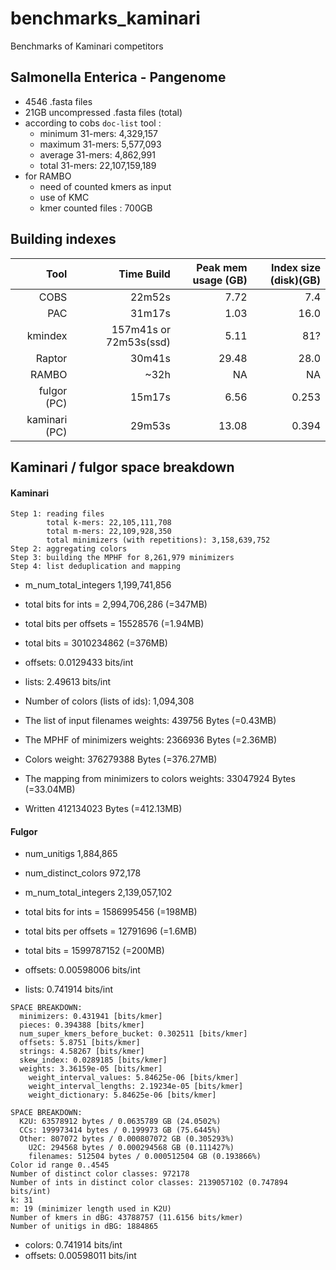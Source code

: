 # benchmarks_kaminari
Benchmarks of Kaminari competitors

## Salmonella Enterica - Pangenome

+ 4546 .fasta files
+ 21GB uncompressed .fasta files (total)
+ according to cobs `doc-list` tool :
  - minimum 31-mers: 4,329,157
  - maximum 31-mers: 5,577,093
  - average 31-mers: 4,862,991
  - total 31-mers: 22,107,159,189 
+ for RAMBO
  - need of counted kmers as input
  - use of KMC
  - kmer counted files : 700GB


## Building indexes

|          Tool |              Time Build | Peak mem  usage (GB) | Index size (disk)(GB) |
|--------------:|------------------------:|---------------------:|----------------------:|
|          COBS |                  22m52s |                 7.72 |                   7.4 |
|           PAC |                  31m17s |                 1.03 |                  16.0 |
|       kmindex | 157m41s or  72m53s(ssd) |                 5.11 |                   81? |
|        Raptor |                  30m41s |                29.48 |                  28.0 |
|         RAMBO |                    ~32h |                   NA |                    NA |
|   fulgor (PC) |                  15m17s |                 6.56 |                 0.253 |
| kaminari (PC) |                  29m53s |                13.08 |                 0.394 |

## Kaminari / fulgor space breakdown

#### Kaminari

```
Step 1: reading files
        total k-mers: 22,105,111,708
        total m-mers: 22,109,928,350
        total minimizers (with repetitions): 3,158,639,752
Step 2: aggregating colors
Step 3: building the MPHF for 8,261,979 minimizers
Step 4: list deduplication and mapping
```

+ m_num_total_integers 1,199,741,856
+ total bits for ints = 2,994,706,286 (=347MB)
+ total bits per offsets = 15528576 (=1.94MB)
+ total bits = 3010234862 (=376MB)        
+ offsets: 0.0129433 bits/int
+ lists: 2.49613 bits/int
+ Number of colors (lists of ids): 1,094,308
+ The list of input filenames weights: 439756 Bytes (=0.43MB)
+ The MPHF of minimizers weights: 2366936 Bytes (=2.36MB)
+ Colors weight: 376279388 Bytes (=376.27MB)
+ The mapping from minimizers to colors weights: 33047924 Bytes (=33.04MB)

+ Written 412134023 Bytes (=412.13MB)

#### Fulgor

+ num_unitigs 1,884,865
+ num_distinct_colors 972,178

+ m_num_total_integers 2,139,057,102
+ total bits for ints = 1586995456 (=198MB)
+ total bits per offsets = 12791696 (=1.6MB)
+ total bits = 1599787152 (=200MB)
+ offsets: 0.00598006 bits/int
+ lists: 0.741914 bits/int

```
SPACE BREAKDOWN:
  minimizers: 0.431941 [bits/kmer]
  pieces: 0.394388 [bits/kmer]
  num_super_kmers_before_bucket: 0.302511 [bits/kmer]
  offsets: 5.8751 [bits/kmer]
  strings: 4.58267 [bits/kmer]
  skew_index: 0.0289185 [bits/kmer]
  weights: 3.36159e-05 [bits/kmer]
    weight_interval_values: 5.84625e-06 [bits/kmer]
    weight_interval_lengths: 2.19234e-05 [bits/kmer]
    weight_dictionary: 5.84625e-06 [bits/kmer]
```
```
SPACE BREAKDOWN:
  K2U: 63578912 bytes / 0.0635789 GB (24.0502%)
  CCs: 199973414 bytes / 0.199973 GB (75.6445%)
  Other: 807072 bytes / 0.000807072 GB (0.305293%)
    U2C: 294568 bytes / 0.000294568 GB (0.111427%)
    filenames: 512504 bytes / 0.000512504 GB (0.193866%)
Color id range 0..4545
Number of distinct color classes: 972178
Number of ints in distinct color classes: 2139057102 (0.747894 bits/int)
k: 31
m: 19 (minimizer length used in K2U)
Number of kmers in dBG: 43788757 (11.6156 bits/kmer)
Number of unitigs in dBG: 1884865
```

+ colors: 0.741914 bits/int
+ offsets: 0.00598011 bits/int


